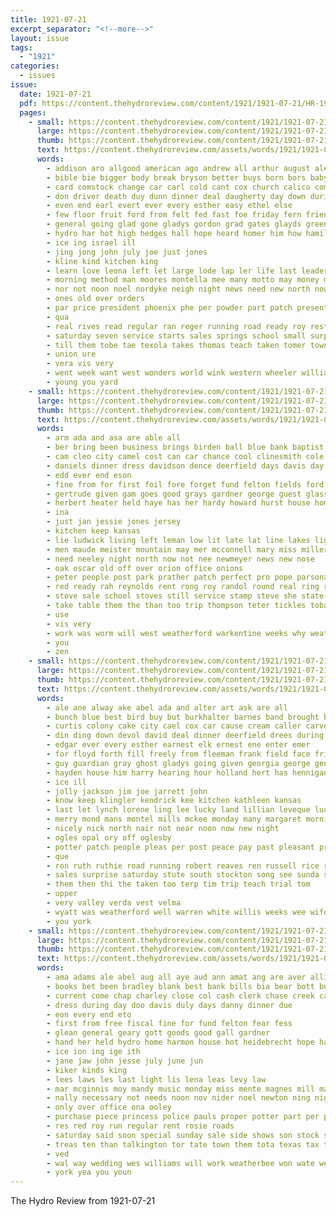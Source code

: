 ```yaml
---
title: 1921-07-21
excerpt_separator: "<!--more-->"
layout: issue
tags:
  - "1921"
categories:
  - issues
issue:
  date: 1921-07-21
  pdf: https://content.thehydroreview.com/content/1921/1921-07-21/HR-1921-07-21.pdf
  pages:
    - small: https://content.thehydroreview.com/content/1921/1921-07-21/small/HR-1921-07-21-01.jpg
      large: https://content.thehydroreview.com/content/1921/1921-07-21/large/HR-1921-07-21-01.jpg
      thumb: https://content.thehydroreview.com/content/1921/1921-07-21/thumbnails/HR-1921-07-21-01.jpg
      text: https://content.thehydroreview.com/assets/words/1921/1921-07-21/HR-1921-07-21-01.txt
      words:
        - addison aro allgood american ago andrew all arthur august alexander ani are and
        - bible bie bigger body break bryson better buys born bors baby back bix boy best borne bear both bridgeport bead barn binger buy bixler bigley big barr business beach but blakley been blue butler bath barber broadway bert
        - card comstock change car carl cold cant cox church calico comfort citizen chance city come company cooler cost circle christian cool chau can calles calica class close cause
        - don driver death duy dunn dinner deal daugherty day down during doing daughter days david
        - even end earl evert ever every esther easy ethel else
        - few floor fruit ford from felt fed fast foe friday fern friends fields filer fever fall fanning forget fine fred first fancy faint felton for filling fish
        - general going glad gone gladys gordon grad gates glayds green given goods gave grain grade getting gray grandfield ground good goodpasture glidewell
        - hydro har hot high hedges hall hope heard homer him how hamilton haye hook hundred had hour hang hard hatfield has held house home hern hazel her
        - ice ing israel ill
        - jing jong john july joe just jones
        - kline kind kitchen king
        - learn love leona left let large lode lap ler life last leader lawn lay logan long limp learned lahoma lord lies less
        - morning method man moores montella mee many motto may money most mony more must mexico miles merle mcfarlin mise middle mer mal mat master made members men miss
        - nor not noon noel nordyke neigh night news need new north now
        - ones old over orders
        - par price president phoenix phe per powder part patch present pleasant press plant pastor place past park public push people purchase pitzer
        - qua
        - real rives read regular ran reger running road ready roy rest room reels russell ralph run rates
        - saturday seven service starts sales springs school small surprise scott schools seen sister set season see sat sides sell student slagell sir states summer she sad style ster sale snow seem said subject second soon sunday store suey shoulder study shoe staple som still sun strong such sermon
        - till them tobe tae texola takes thomas teach taken tomer town testi teacher take tie times thing the trip thee then than taylor
        - union ure
        - vera vis very
        - went week want west wonders world wink western wheeler williams water way wear welcome with whistle well wish wonder winter weatherford wife ware was works wart will walter war
        - young you yard
    - small: https://content.thehydroreview.com/content/1921/1921-07-21/small/HR-1921-07-21-02.jpg
      large: https://content.thehydroreview.com/content/1921/1921-07-21/large/HR-1921-07-21-02.jpg
      thumb: https://content.thehydroreview.com/content/1921/1921-07-21/thumbnails/HR-1921-07-21-02.jpg
      text: https://content.thehydroreview.com/assets/words/1921/1921-07-21/HR-1921-07-21-02.txt
      words:
        - arm ada and asa are able all
        - ber bring been business brings birden ball blue bank baptist bill bout back baker best bear brand breeding buy barber big but
        - cam cleo city camel cost can car chance cool clinesmith cole cook cash chair colonel case craft chas clay company center class claude charle
        - daniels dinner dress davidson dence deerfield days davis day down ditmore daughter done dillow
        - edd ever end eson
        - fine from for first foil fore forget fund felton fields ford friday fountain fast far fresh few free
        - gertrude given gam goes good grays gardner george guest glass glad goods gordon going
        - herbert heater held haye has her hardy howard hurst house home hydro harry habit half herndon hei heres
        - ina
        - just jan jessie jones jersey
        - kitchen keep kansas
        - lie ludwick living left leman low lit late lat line lakes light lemons loss last lon land lahoma
        - men maude meister mountain may mer mcconnell mary miss miller main mon money mccool most milk more mable must man mention mea much
        - need neeley night north now not nee newmeyer news new nose
        - oak oscar old off over orion office onions
        - peter people post park prather patch perfect pro pope parsonage public piano place pleasure par pay paper part per pos pitzer
        - red ready rah reynolds rent rong roy randol round real ring russell rube res
        - stove sale school stoves still service stamp steve she state sky smoke star surplus soon sarah sible such summer son saturday storks sell side see sallie stroll skill shaw stover second springs silks sister standard seal sum shreck show sunday spring
        - take table them the than too trip thompson teter tickles tobacco
        - use
        - vis very
        - work was worm will west weatherford warkentine weeks why weather wynona week want walters well with walter
        - you
        - zen
    - small: https://content.thehydroreview.com/content/1921/1921-07-21/small/HR-1921-07-21-03.jpg
      large: https://content.thehydroreview.com/content/1921/1921-07-21/large/HR-1921-07-21-03.jpg
      thumb: https://content.thehydroreview.com/content/1921/1921-07-21/thumbnails/HR-1921-07-21-03.jpg
      text: https://content.thehydroreview.com/assets/words/1921/1921-07-21/HR-1921-07-21-03.txt
      words:
        - ale ane alway ake abel ada and alter art ask are all
        - bunch blue best bird buy but burkhalter barnes band brought bartgis been bossler beach blanche both below business bring bill books
        - curtis colony cake city cael cox car cause cream caller carver cares cat credit can canute claude charley cai come class cantrell
        - din ding down devol david deal dinner deerfield drees during day dooley door drop das dod
        - edgar ever every esther earnest elk ernest ene enter emer
        - for floyd forth fill freely from fleeman frank field face friday fields fresh front ford farm fost fillmore fin fine
        - guy guardian gray ghost gladys going given georgia george gent german graham grand glenn grover gregg
        - hayden house him harry hearing hour holland hert has hennigan home har hag homes herb hall hattie hurst hope her had hol held huss horr helen hydro
        - ice ill
        - jolly jackson jim joe jarrett john
        - know keep klingler kendrick kee kitchen kathleen kansas
        - last let lynch lorene ling lee lucky land lillian leveque lucile light lars loth lichter lister lang
        - merry mond mans montel mills mckee monday many margaret morning mound moore mcnary menary mccool miss much mildred made men
        - nicely nick north nair not near noon now new night
        - ogles opal ory off oglesby
        - potter patch people pleas per post peace pay past pleasant price par pap pace place present
        - que
        - ron ruth ruthie road running robert reaves ren russell rice room raymond reno
        - sales surprise saturday stute south stockton song see sunda stakes springs sylvester store swim school summer shanon soon supper son suter side sundy stove seems sunday sun sheller stoves
        - them then thi the taken too terp tim trip teach trial tom
        - upper
        - very valley verda vest velma
        - wyatt was weatherford well warren white willis weeks wee wife week work wilbur wheat water went worl while with will
        - you york
    - small: https://content.thehydroreview.com/content/1921/1921-07-21/small/HR-1921-07-21-04.jpg
      large: https://content.thehydroreview.com/content/1921/1921-07-21/large/HR-1921-07-21-04.jpg
      thumb: https://content.thehydroreview.com/content/1921/1921-07-21/thumbnails/HR-1921-07-21-04.jpg
      text: https://content.thehydroreview.com/assets/words/1921/1921-07-21/HR-1921-07-21-04.txt
      words:
        - ama adams ale abel aug all aye aud ann amat ang are aver allie and
        - books bet been bradley blank best bank bills bia bear bott butler bright bridges business begin board banks bonds balance but bells
        - current come chap charley close col cash clerk chase creek carnegie can cream cox chon city council cheeks caddo county check
        - dress during day doo davis duly days danny dinner due
        - eon every end eto
        - first from free fiscal fine for fund felton fear fess
        - glean general geary gott goods good gall gardner
        - hand her held hydro home harmon house hot heidebrecht hope hatfield
        - ice ion ing ige ith
        - jane jaw john jesse july june jun
        - kiker kinds king
        - lees laws les last light lis lena leas levy law
        - mar mcginnis moy mandy music monday miss mente magnes mill mand mayor munich maggie made
        - nally necessary not needs noon nov nider noel newton ning night
        - only over office ona ooley
        - purchase piece princess police pauls proper potter part per pree pitzer prather pay public plenty process president
        - res red roy run regular rent rosie roads
        - saturday said soon special sunday sale side shows son stock show state street shea stocks subject sik salary such scott surplus summer sic
        - treas ten than talkington tor tate town them tota texas tax the ties thi
        - ved
        - wal way wedding wes williams will work weatherbee won wate week was with
        - york yea you youn
---
```


The Hydro Review from 1921-07-21

<!--more-->


